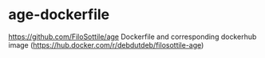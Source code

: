 # age-dockerfile
https://github.com/FiloSottile/age Dockerfile and corresponding dockerhub image (https://hub.docker.com/r/debdutdeb/filosottile-age)
